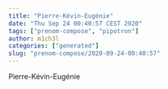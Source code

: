 ```yaml
---
title: "Pierre-Kévin-Eugénie"
date: "Thu Sep 24 00:40:57 CEST 2020"
tags: ["prenom-compose", "pipotron"]
author: m1ch3l
categories: ["generated"]
slug: "prenom-compose/2020-09-24-00:40:57"
---
```


Pierre-Kévin-Eugénie
